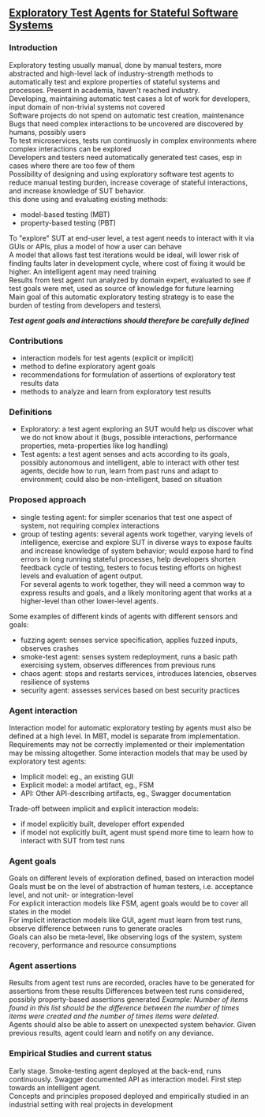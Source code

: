 ## [Exploratory Test Agents for Stateful Software Systems](https://arxiv.org/abs/2004.08219)

### Introduction
Exploratory testing usually manual, done by manual testers, more abstracted and high-level
lack of industry-strength methods to automatically test and explore properties of stateful systems and processes. Present in academia, haven't reached industry.\
Developing, maintaining automatic test cases a lot of work for developers, input domain of non-trivial systems not covered\
Software projects do not spend on automatic test creation, maintenance\
Bugs that need complex interactions to be uncovered are discovered by humans, possibly users\
To test microservices, tests run continuosly in complex environments where complex interactions can be explored\
Developers and testers need automatically generated test cases, esp in cases where there are too few of them\
Possibility of designing and using exploratory software test agents to reduce manual testing burden, increase coverage of stateful interactions, and increase knowledge of SUT behavior.\
this done using and evaluating existing methods:
- model-based testing (MBT)
- property-based testing (PBT)

To "explore" SUT at end-user level, a test agent needs to interact with it via GUIs or APIs, plus a model of how a user can behave\
A model that allows fast test iterations would be ideal, will lower risk of finding faults later in development cycle, where cost of fixing it would be higher. An intelligent agent may need training\
Results from test agent run analyzed by domain expert, evaluated to see if test goals were met, used as source of knowledge for future learning\
Main goal of this automatic exploratory testing strategy is to ease the burden of testing from developers and testers\

***Test agent goals and interactions should therefore be carefully defined***

### Contributions
- interaction models for test agents (explicit or implicit)
- method to define exploratory agent goals
- recommendations for formulation of assertions of exploratory test results data
- methods to analyze and learn from exploratory test results

### Definitions
- Exploratory: a test agent exploring an SUT would help us discover what we do not know about it (bugs, possible interactions, performance properties, meta-properties like log handling)
- Test agents: a test agent senses and acts according to its goals, possibly autonomous and intelligent, able to interact with other test agents, decide how to run, learn from past runs and adapt to environment; could also be non-intelligent, based on situation

### Proposed approach
- single testing agent: for simpler scenarios that test one aspect of system, not requiring complex interactions
- group of testing agents: several agents work together, varying levels of intelligence, exercise and explore SUT in diverse ways to expose faults and increase knowledge of system behavior; would expose hard to find errors in long running stateful processes, help developers shorten feedback cycle of testing, testers to focus testing efforts on highest levels and evaluation of agent output.\
For several agents to work together, they will need a common way to express results and goals, and a likely monitoring agent that works at a higher-level than other lower-level agents.

Some examples of different kinds of agents with different sensors and goals:
- fuzzing agent: senses service specification, applies fuzzed inputs, observes crashes
- smoke-test agent: senses system redeployment, runs a basic path exercising system, observes differences from previous runs
- chaos agent: stops and restarts services, introduces latencies, observes resilience of systems
- security agent: assesses services based on best security practices

### Agent interaction
Interaction model for automatic exploratory testing by agents must also be defined at a high level.
In MBT, model is separate from implementation. Requirements may not be correctly implemented or their implementation may be missing altogether.
Some interaction models that may be used by exploratory test agents:
- Implicit model: eg., an existing GUI
- Explicit model: a model artifact, eg., FSM
- API: Other API-describing artifacts, eg., Swagger documentation

Trade-off between implicit and explicit interaction models:
- if model explicitly built, developer effort expended
- if model not explicitly built, agent must spend more time to learn how to interact with SUT from test runs

### Agent goals
Goals on different levels of exploration defined, based on interaction model\
Goals must be on the level of abstraction of human testers, i.e. acceptance level, and not unit- or integration-level\
For explicit interaction models like FSM, agent goals would be to cover all states in the model\
For implicit interaction models like GUI, agent must learn from test runs, observe difference between runs to generate oracles\
Goals can also be meta-level, like observing logs of the system, system recovery, performance and resource consumptions

### Agent assertions
Results from agent test runs are recorded, oracles have to be generated for assertions from these results
Differences between test runs considered, possibly property-based assertions generated
*Example: Number of items found in this list should be the difference between the number of times items were created and the number of times items were deleted.*\
Agents should also be able to assert on unexpected system behavior. Given previous results, agent could learn and notify on any deviance.

### Empirical Studies and current status
Early stage. Smoke-testing agent deployed at the back-end, runs continuously. Swagger documented API as interaction model. First step towards an intelligent agent.\
Concepts and principles proposed deployed and empirically studied in an industrial setting with real projects in development

